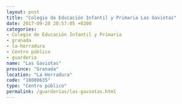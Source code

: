 ```yaml
---
layout: post
title: "Colegio de Educación Infantil y Primaria Las Gaviotas"
date: 2017-09-20 20:57:05 +0200
categories:
- Colegio de Educación Infantil y Primaria
- granada
- la-herradura
- Centro público
- guarderia
name: "Las Gaviotas"
province: "Granada"
location: "La Herradura"
code: "18000635"
type: "Centro público"
permalink: /guarderias/las-gaviotas.html
---
```

